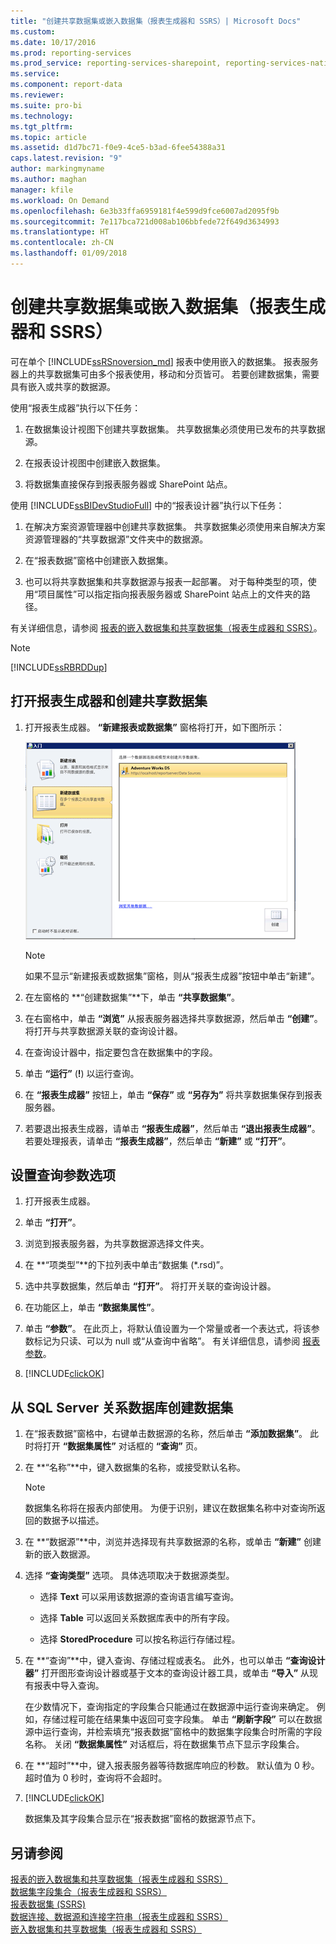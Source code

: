 ```yaml
---
title: "创建共享数据集或嵌入数据集（报表生成器和 SSRS）| Microsoft Docs"
ms.custom: 
ms.date: 10/17/2016
ms.prod: reporting-services
ms.prod_service: reporting-services-sharepoint, reporting-services-native
ms.service: 
ms.component: report-data
ms.reviewer: 
ms.suite: pro-bi
ms.technology: 
ms.tgt_pltfrm: 
ms.topic: article
ms.assetid: d1d7bc71-f0e9-4ce5-b3ad-6fee54388a31
caps.latest.revision: "9"
author: markingmyname
ms.author: maghan
manager: kfile
ms.workload: On Demand
ms.openlocfilehash: 6e3b33ffa6959181f4e599d9fce6007ad2095f9b
ms.sourcegitcommit: 7e117bca721d008ab106bbfede72f649d3634993
ms.translationtype: HT
ms.contentlocale: zh-CN
ms.lasthandoff: 01/09/2018
---
```

# <a name="create-a-shared-dataset-or-embedded-dataset-report-builder-and-ssrs"></a>创建共享数据集或嵌入数据集（报表生成器和 SSRS）
可在单个 [!INCLUDE[ssRSnoversion_md](../../includes/ssrsnoversion-md.md)] 报表中使用嵌入的数据集。 报表服务器上的共享数据集可由多个报表使用，移动和分页皆可。 若要创建数据集，需要具有嵌入或共享的数据源。  
  
 使用“报表生成器”执行以下任务：  
  
1.  在数据集设计视图下创建共享数据集。 共享数据集必须使用已发布的共享数据源。  
  
2.   在报表设计视图中创建嵌入数据集。  
  
3.   将数据集直接保存到报表服务器或 SharePoint 站点。  
  
 使用 [!INCLUDE[ssBIDevStudioFull](../../includes/ssbidevstudiofull-md.md)] 中的“报表设计器”执行以下任务：  
  
1.  在解决方案资源管理器中创建共享数据集。 共享数据集必须使用来自解决方案资源管理器的“共享数据源”文件夹中的数据源。  
  
2.  在“报表数据”窗格中创建嵌入数据集。  
  
3.  也可以将共享数据集和共享数据源与报表一起部署。 对于每种类型的项，使用“项目属性”可以指定指向报表服务器或 SharePoint 站点上的文件夹的路径。  
  
 有关详细信息，请参阅 [报表的嵌入数据集和共享数据集（报表生成器和 SSRS）](../../reporting-services/report-data/report-embedded-datasets-and-shared-datasets-report-builder-and-ssrs.md)。  
  
> [!NOTE]  
>  [!INCLUDE[ssRBRDDup](../../includes/ssrbrddup-md.md)]  
  
## <a name="to-open-report-builder-and-create-a-shared-dataset"></a>打开报表生成器和创建共享数据集  
  
1.  打开报表生成器。 **“新建报表或数据集”** 窗格将打开，如下图所示：  
  
     ![rs_NewSharedDataset](../../reporting-services/report-data/media/rs-newshareddataset.gif "rs_NewSharedDataset")  
  
    > [!NOTE]  
    >  如果不显示“新建报表或数据集”窗格，则从“报表生成器”按钮中单击“新建”。  
  
2.  在左窗格的 **“创建数据集”**下，单击 **“共享数据集”**。  
  
3.  在右窗格中，单击 **“浏览”** 从报表服务器选择共享数据源，然后单击 **“创建”**。 将打开与共享数据源关联的查询设计器。  
  
4.  在查询设计器中，指定要包含在数据集中的字段。  
  
5.  单击 **“运行”** (**!**) 以运行查询。  
  
6.  在 **“报表生成器”** 按钮上，单击 **“保存”** 或 **“另存为”** 将共享数据集保存到报表服务器。  
  
7.  若要退出报表生成器，请单击 **“报表生成器”**，然后单击 **“退出报表生成器”**。 若要处理报表，请单击 **“报表生成器”**，然后单击 **“新建”** 或 **“打开”**。  
  
## <a name="to-set-query-parameter-options"></a>设置查询参数选项  
  
1.  打开报表生成器。  
  
2.  单击 **“打开”**。  
  
3.  浏览到报表服务器，为共享数据源选择文件夹。  
  
4.  在 **“项类型”**的下拉列表中单击“数据集 (*.rsd)”。  
  
5.  选中共享数据集，然后单击 **“打开”**。 将打开关联的查询设计器。  
  
6.  在功能区上，单击 **“数据集属性”**。  
  
7.  单击 **“参数”**。 在此页上，将默认值设置为一个常量或者一个表达式，将该参数标记为只读、可以为 null 或“从查询中省略”。 有关详细信息，请参阅 [报表参数](../../reporting-services/report-design/report-parameters-report-builder-and-report-designer.md)。  
  
8.  [!INCLUDE[clickOK](../../includes/clickok-md.md)]  

  
## <a name="to-create-a-dataset-from-a-sql-server-relational-database"></a>从 SQL Server 关系数据库创建数据集  
  
1.  在“报表数据”窗格中，右键单击数据源的名称，然后单击 **“添加数据集”**。 此时将打开 **“数据集属性”** 对话框的 **“查询”** 页。  
  
2.  在 **“名称”**中，键入数据集的名称，或接受默认名称。  
  
    > [!NOTE]  
    >  数据集名称将在报表内部使用。 为便于识别，建议在数据集名称中对查询所返回的数据予以描述。  
  
3.  在 **“数据源”**中，浏览并选择现有共享数据源的名称，或单击 **“新建”** 创建新的嵌入数据源。  
  
4.  选择 **“查询类型”** 选项。 具体选项取决于数据源类型。  
  
    -   选择 **Text** 可以采用该数据源的查询语言编写查询。  
  
    -   选择 **Table** 可以返回关系数据库表中的所有字段。  
  
    -   选择 **StoredProcedure** 可以按名称运行存储过程。  
  
5.  在 **“查询”**中，键入查询、存储过程或表名。 此外，也可以单击 **“查询设计器”** 打开图形查询设计器或基于文本的查询设计器工具，或单击 **“导入”** 从现有报表中导入查询。  
  
     在少数情况下，查询指定的字段集合只能通过在数据源中运行查询来确定。 例如，存储过程可能在结果集中返回可变字段集。 单击 **“刷新字段”** 可以在数据源中运行查询，并检索填充“报表数据”窗格中的数据集字段集合时所需的字段名称。 关闭 **“数据集属性”** 对话框后，将在数据集节点下显示字段集合。  
  
6.  在 **“超时”**中，键入报表服务器等待数据库响应的秒数。 默认值为 0 秒。 超时值为 0 秒时，查询将不会超时。  
  
7.  [!INCLUDE[clickOK](../../includes/clickok-md.md)]  
  
     数据集及其字段集合显示在“报表数据”窗格的数据源节点下。  
  
## <a name="see-also"></a>另请参阅  
 [报表的嵌入数据集和共享数据集（报表生成器和 SSRS）](../../reporting-services/report-data/report-embedded-datasets-and-shared-datasets-report-builder-and-ssrs.md)   
 [数据集字段集合（报表生成器和 SSRS）](../../reporting-services/report-data/dataset-fields-collection-report-builder-and-ssrs.md)   
 [报表数据集 (SSRS)](../../reporting-services/report-data/report-datasets-ssrs.md)   
 [数据连接、数据源和连接字符串（报表生成器和 SSRS）](http://msdn.microsoft.com/library/7e103637-4371-43d7-821c-d269c2cc1b34)   
 [嵌入数据集和共享数据集（报表生成器和 SSRS）](../../reporting-services/report-data/embedded-and-shared-datasets-report-builder-and-ssrs.md)  
  
  
